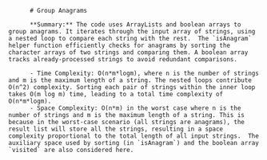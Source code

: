 
          # Group Anagrams

          **Summary:** The code uses ArrayLists and boolean arrays to group anagrams. It iterates through the input array of strings, using a nested loop to compare each string with the rest.  The `isAnagram` helper function efficiently checks for anagrams by sorting the character arrays of two strings and comparing them. A boolean array tracks already-processed strings to avoid redundant comparisons.

          - Time Complexity: O(n*m*logm), where n is the number of strings and m is the maximum length of a string. The nested loops contribute O(n^2) complexity. Sorting each pair of strings within the inner loop takes O(m log m) time, leading to a total time complexity of O(n*m*logm).
          - Space Complexity: O(n*m) in the worst case where n is the number of strings and m is the maximum length of a string. This is because in the worst-case scenario (all strings are anagrams), the result list will store all the strings, resulting in a space complexity proportional to the total length of all input strings.  The auxiliary space used by sorting (in `isAnagram`) and the boolean array `visited` are also considered here.
          
